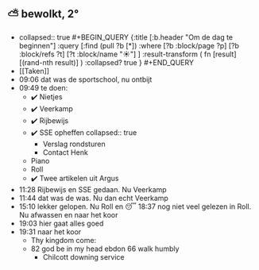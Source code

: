 ## ⛅ bewolkt, 2°
- collapsed:: true
  #+BEGIN_QUERY 
  {:title [:b.header "Om de dag te beginnen"]
   :query [:find (pull ?b [*])
     :where 
       [?b :block/page ?p]
       [?b :block/refs ?t]
       [?t :block/name "☀️"]
   ]
   :result-transform ( fn [result] [(rand-nth result)] )
   :collapsed? true
  }
  #+END_QUERY
- [[Taken]]
- 09:06 dat was de sportschool, nu ontbijt
- 09:49 te doen:
	- ✔️ Nietjes
	- ✔️ Veerkamp
	- ✔️ Rijbewijs
	- ✔️ SSE opheffen
	  collapsed:: true
		- Verslag rondsturen
		- Contact Henk
	- Piano
	- Roll
	- ✔️ Twee artikelen uit Argus
- 11:28 Rijbewijs en SSE gedaan. Nu Veerkamp
- 11:44 dat was de was. Nu dan echt Veerkamp
- 15:10 lekker gelopen. Nu Roll en 😴
  18:37 nog niet veel gelezen in Roll. Nu afwassen en naar het koor
- 19:03 hier gaat alles goed
- 19:31 naar het koor
	- Thy kingdom come:
	- 82 god be in my head ebdon 66 walk  humbly
		- Chilcott downing service